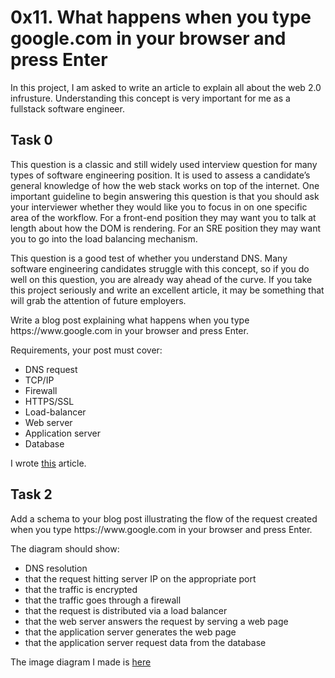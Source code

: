 # 0x11. What happens when you type google.com in your browser and press Enter

In this project, I am asked to write an article to explain all about the web 2.0 infrusture. Understanding this concept is very important for me as a fullstack software engineer.

## Task 0
<p>This question is a classic and still widely used interview question for many types of software engineering position. It is used to assess a candidate’s general knowledge of how the web stack works on top of the internet. One important guideline to begin answering this question is that you should ask your interviewer whether they would like you to focus in on one specific area of the workflow. For a front-end position they may want you to talk at length about how the DOM is rendering. For an SRE position they may want you to go into the load balancing mechanism.</p>

<p>This question is a good test of whether you understand DNS. Many software engineering candidates struggle with this concept, so if you do well on this question, you are already way ahead of the curve. If you take this project seriously and write an excellent article, it may be something that will grab the attention of future employers.</p>

<p>Write a blog post explaining what happens when you type https://www.google.com in your browser and press Enter.</p>

Requirements, your post must cover:

- DNS request
- TCP/IP
- Firewall
- HTTPS/SSL
- Load-balancer
- Web server
- Application server
- Database

I wrote [this](https://medium.com/@mcsavvy/what-happens-when-you-type-https-google-com-and-press-enter-c60ff77ef6cf) article.

## Task 2
<p>Add a schema to your blog post illustrating the flow of the request created when you type https://www.google.com in your browser and press Enter.</p>

The diagram should show:

- DNS resolution
- that the request hitting server IP on the appropriate port
- that the traffic is encrypted
- that the traffic goes through a firewall
- that the request is distributed via a load balancer
- that the web server answers the request by serving a web page
- that the application server generates the web page
- that the application server request data from the database

The image diagram I made is [here](https://github.com/zico007/alx-system_engineering-devops/blob/main/0x11-what_happens_when_your_type_google_com_in_your_browser_and_press_enter/1-what_happen_when_diagram.jpeg)

